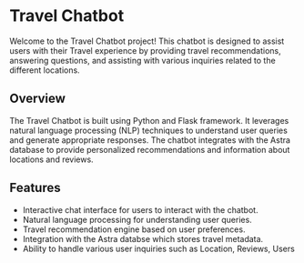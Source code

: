 # Travel Chatbot

Welcome to the Travel Chatbot project! This chatbot is designed to assist users with their Travel experience by providing travel recommendations, answering questions, and assisting with various inquiries related to the different locations.

## Overview

The Travel Chatbot is built using Python and Flask framework. It leverages natural language processing (NLP) techniques to understand user queries and generate appropriate responses. The chatbot integrates with the Astra database to provide personalized recommendations and information about locations and reviews.

## Features

- Interactive chat interface for users to interact with the chatbot.
- Natural language processing for understanding user queries.
- Travel recommendation engine based on user preferences.
- Integration with the Astra databse which stores travel metadata.
- Ability to handle various user inquiries such as Location, Reviews, Users
